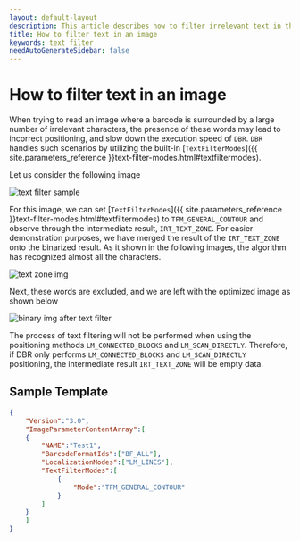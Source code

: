 ```yaml
---   
layout: default-layout
description: This article describes how to filter irrelevant text in the image to reduce incorrect positioning and increase speed
title: How to filter text in an image
keywords: text filter
needAutoGenerateSidebar: false
---
```


# How to filter text in an image

When trying to read an image where a barcode is surrounded by a large number of irrelevant characters, the presence of these words may lead to incorrect positioning, and slow down the execution speed of `DBR`. `DBR` handles such scenarios by utilizing the built-in [`TextFilterModes`]({{ site.parameters_reference }}text-filter-modes.html#textfiltermodes). 

Let us consider the following image

![text filter sample][1]

For this image, we can set [`TextFilterModes`]({{ site.parameters_reference }}text-filter-modes.html#textfiltermodes) to `TFM_GENERAL_CONTOUR` and observe through the intermediate result, `IRT_TEXT_ZONE`. For easier demonstration purposes, we have merged the result of the `IRT_TEXT_ZONE` onto the binarized result. As it shown in the following images, the algorithm has recognized almost all the characters.

![text zone img][3]

Next, these words are excluded, and we are left with the optimized image as shown below

![binary img after text filter][4]

The process of text filtering will not be performed when using the positioning methods `LM_CONNECTED_BLOCKS` and `LM_SCAN_DIRECTLY`. Therefore, if DBR only performs `LM_CONNECTED_BLOCKS` and `LM_SCAN_DIRECTLY` positioning, the intermediate result `IRT_TEXT_ZONE` will be empty data.

## Sample Template

```json
{
	"Version":"3.0",
	"ImageParameterContentArray":[
	{
		"NAME":"Test1",
		"BarcodeFormatIds":["BF_ALL"],
		"LocalizationModes":["LM_LINES"],
		"TextFilterModes":[
			{
				"Mode":"TFM_GENERAL_CONTOUR"
			}
		]
	}
	]
}
```

[1]:assets/textfilter/text-image-sample.jpg
[3]:assets/textfilter/text-coutor.png
[4]:assets/textfilter/binary-after-text-filter.png

